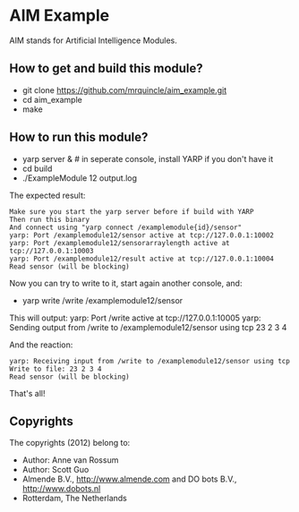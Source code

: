 <!-- Uses markdown syntax for neat display at github -->

# AIM Example
AIM stands for Artificial Intelligence Modules.

## How to get and build this module?
* git clone https://github.com/mrquincle/aim_example.git
* cd aim_example
* make

## How to run this module?
* yarp server & # in seperate console, install YARP if you don't have it
* cd build 
* ./ExampleModule 12 output.log

The expected result:

	Make sure you start the yarp server before if build with YARP
	Then run this binary
	And connect using "yarp connect /examplemodule{id}/sensor"
	yarp: Port /examplemodule12/sensor active at tcp://127.0.0.1:10002
	yarp: Port /examplemodule12/sensorarraylength active at tcp://127.0.0.1:10003
	yarp: Port /examplemodule12/result active at tcp://127.0.0.1:10004
	Read sensor (will be blocking)

Now you can try to write to it, start again another console, and:

* yarp write /write /examplemodule12/sensor

This will output:
	yarp: Port /write active at tcp://127.0.0.1:10005
	yarp: Sending output from /write to /examplemodule12/sensor using tcp
	23 2 3 4

And the reaction:

	yarp: Receiving input from /write to /examplemodule12/sensor using tcp
	Write to file: 23 2 3 4 
	Read sensor (will be blocking)

That's all!

## Copyrights
The copyrights (2012) belong to:

- Author: Anne van Rossum
- Author: Scott Guo
- Almende B.V., http://www.almende.com and DO bots B.V., http://www.dobots.nl
- Rotterdam, The Netherlands
